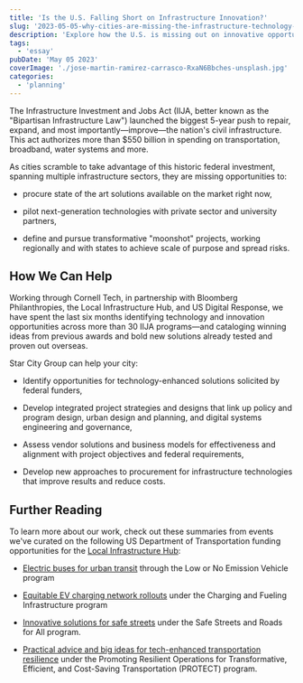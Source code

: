 ```yaml
---
title: 'Is the U.S. Falling Short on Infrastructure Innovation?'
slug: '2023-05-05-why-cities-are-missing-the-infrastructure-technology-and-innovation-opportunity'
description: 'Explore how the U.S. is missing out on innovative opportunities amid the historic Infrastructure Investment and Jobs Act. This post delves into the potential for adopting cutting-edge technologies, collaborating with private and academic sectors, and pursuing transformative projects. Learn how partnerships with Cornell Tech and key organizations aim to bridge these gaps and drive infrastructure innovation forward.'
tags:
  - 'essay'
pubDate: 'May 05 2023'
coverImage: './jose-martin-ramirez-carrasco-RxaN6Bbches-unsplash.jpg'
categories:
  - 'planning'
---
```



The Infrastructure Investment and Jobs Act (IIJA, better known as the "Bipartisan Infrastructure Law") launched the biggest 5-year push to repair, expand, and most importantly—improve—the nation's civil infrastructure. This act authorizes more than $550 billion in spending on transportation, broadband, water systems and more.

As cities scramble to take advantage of this historic federal investment, spanning multiple infrastructure sectors, they are missing opportunities to:

- procure state of the art solutions available on the market right now,

- pilot next-generation technologies with private sector and university partners,

- define and pursue transformative "moonshot" projects, working regionally and with states to achieve scale of purpose and spread risks.

## How We Can Help

Working through Cornell Tech, in partnership with Bloomberg Philanthropies, the Local Infrastructure Hub, and US Digital Response, we have spent the last six months identifying technology and innovation opportunities across more than 30 IIJA programs—and cataloging winning ideas from previous awards and bold new solutions already tested and proven out overseas.

Star City Group can help your city:

- Identify opportunities for technology-enhanced solutions solicited by federal funders,

- Develop integrated project strategies and designs that link up policy and program design, urban design and planning, and digital systems engineering and governance,

- Assess vendor solutions and business models for effectiveness and alignment with project objectives and federal requirements,

- Develop new approaches to procurement for infrastructure technologies that improve results and reduce costs.

## Further Reading

To learn more about our work, check out these summaries from events we've curated on the following US Department of Transportation funding opportunities for the [Local Infrastructure Hub](https://localinfrastructure.org/):

- [Electric buses for urban transit](https://youtu.be/J30FTeIdS_Y) through the Low or No Emission Vehicle program

- [Equitable EV charging network rollouts](/pdf/Takeaways_Fair-paths-to-EV-charging.pdf) under the Charging and Fueling Infrastructure program

- [Innovative solutions for safe streets](/pdf/Innovative-Solutions-for-Safe-Streets.pdf) under the Safe Streets and Roads for All program.

- [Practical advice and big ideas for tech-enhanced transportation resilience](/pdf/Practical-advice-and-big-ideas-for-tech-enhanced-transportation-resilience.pdf) under the Promoting Resilient Operations for Transformative, Efficient, and Cost-Saving Transportation (PROTECT) program.
